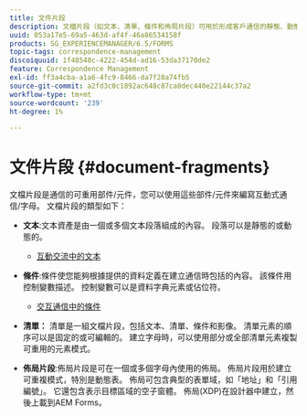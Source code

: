 ```yaml
---
title: 文件片段
description: 文檔片段（如文本、清單、條件和佈局片段）可用於形成客戶通信的靜態、動態和可重複的元件。
uuid: 053a17e5-69a5-463d-af4f-46a86534158f
products: SG_EXPERIENCEMANAGER/6.5/FORMS
topic-tags: correspondence-management
discoiquuid: 1f48548c-4222-454d-ad16-53da37170de2
feature: Correspondence Management
exl-id: ff3a4cba-a1a6-4fc9-8466-da7f28a74fb5
source-git-commit: a2fd3c0c1892ac648c87ca0dec440e22144c37a2
workflow-type: tm+mt
source-wordcount: '239'
ht-degree: 1%

---
```


# 文件片段 {#document-fragments}

文檔片段是通信的可重用部件/元件，您可以使用這些部件/元件來編寫互動式通信/字母。 文檔片段的類型如下：

* **文本**:文本資產是由一個或多個文本段落組成的內容。 段落可以是靜態的或動態的。

   * [互動交流中的文本](/help/forms/using/texts-interactive-communications.md)

* **條件**:條件使您能夠根據提供的資料定義在建立通信時包括的內容。 該條件用控制變數描述。 控制變數可以是資料字典元素或佔位符。

   * [交互通信中的條件](/help/forms/using/conditions-interactive-communications.md)

* **清單：** 清單是一組文檔片段，包括文本、清單、條件和影像。 清單元素的順序可以是固定的或可編輯的。 建立字母時，可以使用部分或全部清單元素複製可重用的元素模式。
* **佈局片段**:佈局片段是可在一個或多個字母內使用的佈局。 佈局片段用於建立可重複模式，特別是動態表。 佈局可包含典型的表單域，如「地址」和「引用編號」。 它還包含表示目標區域的空子窗體。 佈局(XDP)在設計器中建立，然後上載到AEM Forms。

